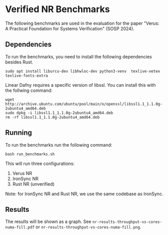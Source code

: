 # Verified NR Benchmarks

The following benchmarks are used in the evaluation for the paper "Verus: A Practical Foundation for Systems Verification" (SOSP 2024).

## Dependencies

To run the benchmarks, you need to install the following dependencies besides Rust.

```
sudo apt install liburcu-dev libhwloc-dev python3-venv  texlive-xetex texlive-fonts-extra
```

Linear Dafny requires a specific version of libssl. You can install this with the follwing command:
```
wget http://archive.ubuntu.com/ubuntu/pool/main/o/openssl/libssl1.1_1.1.0g-2ubuntu4_amd64.deb
sudo dpkg -i libssl1.1_1.1.0g-2ubuntu4_amd64.deb
rm -rf libssl1.1_1.1.0g-2ubuntu4_amd64.deb
```

## Running

To run the benchmarks run the following command:

```shell
bash run_benchmarks.sh
```

This will run three configurations:
1) Verus NR
2) IronSync NR
3) Rust NR (unverified)

Note: for IronSync NR and Rust NR, we use the same codebase as IronSync.

## Results

The results will be shown as a graph. See `nr-results-throughput-vs-cores-numa-fill.pdf`
or `nr-results-throughput-vs-cores-numa-fill.png`.
